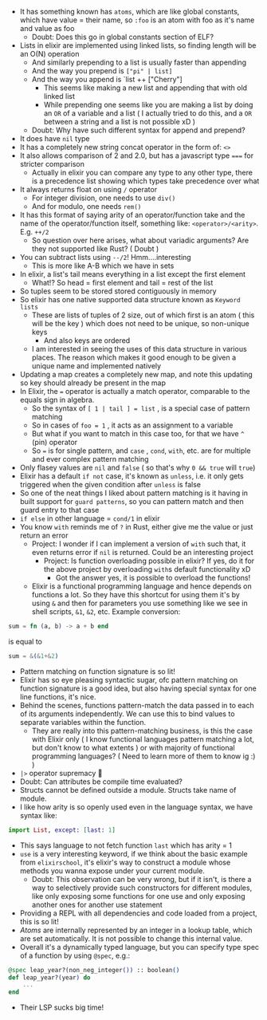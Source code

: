 - It has something known has `atoms`, which are like global constants, which have value = their name, so `:foo` is an atom with foo as it's name and value as foo
	- Doubt: Does this go in global constants section of ELF?
- Lists in elixir are implemented using linked lists, so finding length will be an O(N) operation
	- And similarly prepending to a list is usually faster than appending
	- And the way you prepend is `["pi" | list]`
	- And the way you append is `list ++ ["Cherry"]
		- This seems like making a new list and appending that with old linked list
		- While prepending one seems like you are making a list by doing an `OR` of a variable and a list ( I actually tried to do this, and a `OR` between a string and a list is not possible xD )
	- Doubt: Why have such different syntax for append and prepend?
- It does have `nil` type
- It has a completely new string concat operator in the form of: `<>`
- It also allows comparison of 2 and 2.0, but has a javascript type `===` for stricter comparison
	- Actually in elixir you can compare any type to any other type, there is a precedence list showing which types take precedence over what
- It always returns float on using `/`  operator
	- For integer division, one needs to use `div()`
	- And for modulo, one needs  `rem()`
- It has this format of saying arity of an operator/function take and the name of the operator/function itself, something like: `<operator>/<arity>`. E.g. `++/2`
	- So question over here arises, what about variadic arguments? Are they not supported  like Rust? ( Doubt )
- You can subtract lists using `--/2`! Hmm....interesting
	- This is more like A-B which we have in sets
- In elixir, a list's tail means everything in a list except the first element
	- What!? So head = first element and tail = rest of the list
- So tuples seem to be stored stored contiguously in memory
- So elixir has one native supported data structure known as `Keyword lists`
	- These are lists of tuples of 2 size, out of which first is an atom ( this will be the key ) which does not need to be unique, so non-unique keys
		- And also keys are ordered
	- I am interested in seeing the uses of this data structure in various places. The reason which makes it good enough to be given a unique name and implemented natively
- Updating a map creates a completely new map, and note this updating so key should already be present in the map
- In Elixir, the `=` operator is actually a match operator, comparable to the equals sign in algebra.
	- So the syntax of `[ 1 | tail ] = list` , is a special case of pattern matching
	- So in cases of `foo = 1` , it acts as an assignment to a variable
	- But what if you want to match in this case too, for that we have `^` (pin) operator
	- So `=` is for single pattern, and `case` , `cond`, `with`, etc. are for multiple and ever complex pattern matching
- Only flasey values are `nil` and `false` ( so that's why `0 && true` will `true`)
- Elixir has a default `if not`  case, it's known as `unless`, i.e. it only gets triggered when the given condition after `unless` is false
- So one of the neat things I liked about pattern matching is it having in built support for `guard patterns`, so you can pattern match and then guard entry to that case
- `if else` in other language = `cond/1`  in elixir
- You know `with` reminds me of `?` in Rust, either give me the value or just return an error
	- Project: I wonder if I can implement a version of `with` such that, it even returns error
	  if  `nil` is returned. Could be an interesting project
	  - Project: Is function overloading possible in elixir? If yes, do it for the above project by overloading `with`s default functionality xD
		  - Got the answer yes, it is possible to overload the functions!
  - Elixir is a functional programming language and hence depends on functions a lot. So they have this shortcut for using them it's by using `&` and then for parameters you use something like we see in shell scripts, `&1`, `&2`, etc. Example conversion:
  
```elixir
sum = fn (a, b) -> a + b end
```
is equal to
```elixir
sum = &(&1+&2)
```

- Pattern matching on function signature is so lit!
- Elixir has so eye pleasing syntactic sugar, ofc pattern matching on function signature is a good idea, but also having special syntax for one line functions, it's nice.
 - Behind the scenes, functions pattern-match the data passed in to each of its arguments independently. We can use this to bind values to separate variables within the function.
	- They are really into this pattern-matching business, is this the case with Elixir only ( I know functional languages pattern matching a lot, but don't know to what extents ) or with majority of functional programming languages? ( Need to learn more of them to know ig :) )
- `|>` operator supremacy :bow:
- Doubt: Can attributes be compile time evaluated?
- Structs cannot be defined outside a module. Structs take name of module.
- I like how arity is so openly used even in the language syntax, we have syntax like:
```elixir
import List, except: [last: 1]
```
- This says language to not fetch function `last` which has arity = 1
- `use` is a very interesting keyword, if we think about the basic example from `elixirschool`, it's elixir's way to construct a module whose methods you wanna expose under your current module.
	- Doubt: This observation can be very wrong, but if it isn't, is there a way to selectively provide such constructors for different modules, like only exposing some functions for one use and only exposing another ones for another use statement
- Providing a REPL with all dependencies and code loaded from a project, this is so lit!
- _Atoms_ are internally represented by an integer in a lookup table, which are set automatically. It is not possible to change this internal value.
- Overall it's a dynamically typed language, but you can specify type spec of a function by using `@spec`, e.g.:
```elixir
@spec leap_year?(non_neg_integer()) :: boolean()
def leap_year?(year) do
	...
end
```
- Their LSP sucks big time!